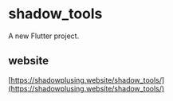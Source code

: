 # shadow_tools

A new Flutter project.

## website
[https://shadowplusing.website/shadow_tools/](https://shadowplusing.website/shadow_tools/)

